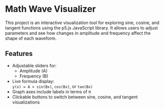 # Math Wave Visualizer

This project is an interactive visualization tool for exploring sine, cosine, and tangent functions using the p5.js JavaScript library. It allows users to adjust parameters and see how changes in amplitude and frequency affect the shape of each waveform.

## Features

- Adjustable sliders for:
  - Amplitude (A)
  - Frequency (B)
- Live formula display:  
  `y(x) = A × sin(Bx)`, `cos(Bx)`, or `tan(Bx)`
- Graph axes include labels in terms of π
- Clickable buttons to switch between sine, cosine, and tangent visualizations